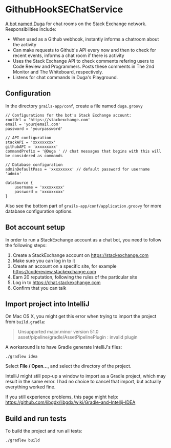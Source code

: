 GithubHookSEChatService
=======================

[A bot named Duga](http://codereview.stackexchange.com/users/51786/duga) for chat rooms on the Stack Exchange network. Responsibilities include:

- When used as a Github webhook, instantly informs a chatroom about the activity
- Can make requests to Github's API every now and then to check for recent events, informs a chat room if there is activity
- Uses the Stack Exchange API to check comments refering users to Code Review and Programmers. Posts these comments in The 2nd Monitor and The Whiteboard, respectively.
- Listens for chat commands in Duga's Playground.

Configuration
-------------

In the directory `grails-app/conf`, create a file named `duga.groovy`

    // Configurations for the bot's Stack Exchange account:
    rootUrl = 'https://stackexchange.com'
    email = 'your@email.com'
    password = 'yourpassword'
    
    // API configuration
    stackAPI = 'xxxxxxxxx'
    githubAPI = 'xxxxxxxxx'
    commandPrefix = '@Duga ' // chat messages that begins with this will be considered as commands

    // Database configuration
    adminDefaultPass = 'xxxxxxxxx' // default password for username 'admin'
    
    dataSource {
        username = 'xxxxxxxxx'
        password = 'xxxxxxxxx'
    }

Also see the bottom part of `grails-app/conf/application.groovy` for more database configuration options.

Bot account setup
-----------------

In order to run a StackExchange account as a chat bot, you need to follow the following steps:

1. Create a StackExchange account on https://stackexchange.com
2. Make sure you can log in to it
3. Create an account on a specific site, for example https://codereview.stackexchange.com
4. Earn 20 reputation, following the rules of the particular site
5. Log in to https://chat.stackexchange.com
6. Confirm that you can talk

Import project into IntelliJ
----------------------------

On Mac OS X, you might get this error when trying to import the project from `build.gradle`:

> Unsupported major.minor version 51.0
> asset/pipeline/gradle/AssetPipelinePlugin : invalid plugin

A workaround is to have Gradle generate IntelliJ's files:

    ./gradlew idea

Select **File / Open...**, and select the directory of the project.

IntelliJ might still pop-up a window to import as a Gradle project,
which may result in the same error. I had no choice to cancel that import,
but actually everything worked fine.

If you still experience problems, this page might help:
https://github.com/libgdx/libgdx/wiki/Gradle-and-Intellij-IDEA

Build and run tests
-------------------

To build the project and run all tests:

    ./gradlew build
